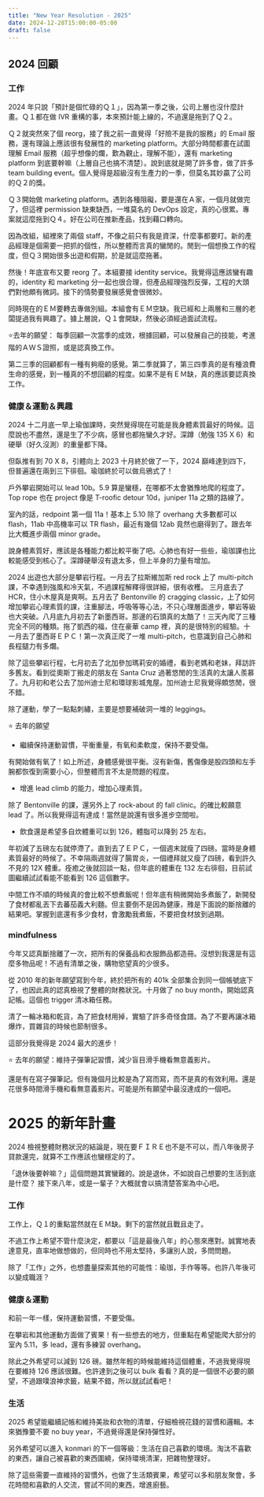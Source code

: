```yaml
---
title: "New Year Resolution - 2025"
date: 2024-12-28T15:00:00-05:00
draft: false
---
```



## 2024 回顧

### 工作
2024 年只說「預計是個忙碌的Ｑ１」，因為第一季之後，公司上層也沒什麼計畫。Ｑ１都在做 IVR 重構的事，本來預計能上線的，不過還是拖到了Ｑ２。

Ｑ２就突然來了個 reorg，接了我之前一直覺得「好險不是我的服務」的 Email 服務，還有理論上應該很有發展性的 marketing platform。大部分時間都畫在試圖理解 Email 服務（超乎想像的爛，歎為觀止，理解不能），還有 marketing platform 到底要幹嘛（上層自己也搞不清楚）。說到底就是開了許多會，做了許多 team building event。個人覺得是超級沒有生產力的一季，但莫名其妙贏了公司的Ｑ２的獎。

Ｑ３開始做 marketing platform。遇到各種阻礙，要是還在Ａ家，一個月就做完了，但這裡 permission 缺東缺西，一堆莫名的 DevOps 設定，真的心很累。專案就這麼拖到Ｑ４。好在公司在推新產品，找到藉口轉向。

因為改組，組裡來了兩個 staff，不像之前只有我是資深，什麼事都要盯。新的產品經理是個需要一把抓的個性，所以整體而言真的蠻閒的。閒到一個想換工作的程度，但Ｑ３開始很多出遊和假期，於是就這麼拖著。

然後！年底宣布又要 reorg 了。本組要接 identity service。我覺得這應該蠻有趣的，identity 和 marketing 分一起也很合理，但產品經理強烈反彈，工程的大頭們對他頗有微詞。接下的情勢要發展感覺會很微妙。

同時現在的ＥＭ要轉去專做別組。本組會有ＥＭ空缺。我已經和上兩層和三層的老闆提過我有興趣了。據上層說，Ｑ１會開缺，然後必須經過面試流程。

⭐去年的願望： 每季回顧一次當季的成效，根據回顧，可以發展自己的技能，考進階的ＡＷＳ證照，或是認真換工作。

第二三季的回顧都有一種有夠廢的感覺。第二季就算了，第三四季真的是有種浪費生命的感覺，到一種真的不想回顧的程度。如果不是有ＥＭ缺，真的應該要認真換工作。


### 健康＆運動＆興趣
2024 十二月底一早上瑜伽課時，突然覺得現在可能是我身體素質最好的時候。這麼說也不盡然，還是生了不少病，感冒也都拖蠻久才好。深蹲（勉強 135 X 6）和硬舉（好久沒測）的重量都下降。

但臥推有到 70 X 8，引體向上 2023 十月終於做了一下，2024 巔峰達到四下，但普遍還在兩到三下徘徊。瑜珈終於可以做烏鴉式了！

戶外攀岩開始可以 lead 10b。5.9 算是蠻穩，在哪都不太會猶豫地爬的程度了。Top rope 也在 project 像是 T-roofic detour 10d，juniper 11a 之類的路線了。

室內的話，redpoint 第一個 11a！基本上 5.10 除了 overhang 大多數都可以 flash，11ab 中高機率可以 TR flash，最近有幾個 12ab 竟然也磨得到了。跟去年比大概進步兩個 minor grade。

說身體素質好，應該是各種能力都比較平衡了吧。心肺也有好一些些，瑜珈課也比較能感受到核心了。深蹲硬舉沒有退太多，但上半身的力量有增加。

2024 出遊也大部分是攀岩行程。一月去了拉斯維加斯 red rock 上了 multi-pitch 課，不幸遇到強風和冷天氣，不過課程解釋得很詳細，很有收穫。 三月底去了 HCR，住小木屋真是爽啊。五月去了 Bentonville 的 cragging classic，上了如何增加攀岩心理素質的課，注重腳法，呼吸等等心法，不只心理層面進步，攀岩等級也大突破。八月底九月初去了新墨西哥。那邊的石頭真的太酷了！三天內爬了三種完全不同的種類。拖了凱西的福，住在豪華 camp 裡，真的是很特別的經驗。十一月去了墨西哥ＥＰＣ！第一次真正爬了一堆 multi-pitch，也意識到自己心肺和長程腿力有多爛。

除了這些攀岩行程，七月初去了北加參加瑪莉安的婚禮，看到老媽和老妹，拜訪許多舊友。看到從奧斯丁搬走的朋友在 Santa Cruz 過著悠閒的生活真的太讓人羨慕了。九月初和老公去了加州迪士尼和環球影城鬼屋。加州迪士尼我覺得頗悠閒，很不錯。

除了運動，學了一點點刺繡，主要是想要補破洞一堆的 leggings。

⭐ 去年的願望
* 繼續保持運動習慣，平衡重量，有氧和柔軟度，保持不要受傷。

有開始做有氧了！如上所述，身體感覺很平衡。沒有新傷，舊傷像是股四頭和左手腕都恢復到需要小心，但整體而言不太是問題的程度。

* 增進 lead climb 的能力，增加心理素質。

除了 Bentonville 的課，還另外上了 rock-about 的 fall clinic。的確比較願意 lead 了。所以我覺得這有達成！當然是說還有很多進步空間啦。

* 飲食還是希望多自炊體重可以到 126，體脂可以降到 25 左右。

年初減了五磅左右就停滯了。直到去了ＥＰＣ，一個週末就瘦了四磅。當時是身體素質最好的時候了。不幸隔兩週就得了腸胃炎，一個禮拜就又瘦了四磅，看到許久不見的 12X 體重。痊癒之後就回談一點，但年底的體重在 132 左右徘徊，目前試圖繼續試試看能不能看到 126 這個數字。

中間工作不順的時候真的會比較不想煮飯呢！但年底有稍微開始多煮飯了，新開發了食材都亂丟下去蕃茄義大利麵。但主要倒不是因為健康，雃是下面說的斷捨離的結果吧。掌握到底還有多少食材，會激勵我煮飯，不要把食材放到過期。

### mindfulness

今年又認真斷捨離了一次，把所有的保養品和衣服飾品都造冊。沒想到我還是有這麼多物品呢！不過有清單之後，購物慾望真的少很多。

從 2010 年的新年願望寫到今年，終於把所有的 401k 全部集合到同一個帳號底下了，也因此真的認真檢視了整體的財務狀況。十月做了 no buy month，開始認真記帳。這個也 trigger 清冰箱任務。

清了一輪冰箱和乾貨，為了把食材用掉，實驗了許多奇怪食譜。為了不要再讓冰箱爆炸，買雜貨的時候也節制很多。

這部分我覺得是 2024 最大的進步！

⭐ 去年的願望：維持子彈筆記習慣，減少盲目滑手機看無意義影片。

還是有在寫子彈筆記。但有幾個月比較是為了寫而寫，而不是真的有效利用。還是花很多時間滑手機和看無意義影片。可能是所有願望中最沒達成的一個吧。



# 2025 的新年計畫

2024 檢視整體財務狀況的結論是，現在要ＦＩＲＥ也不是不可以，而八年後房子貸款還完，就算不工作應該也蠻穩定的了。

「退休後要幹嘛？」這個問題其實蠻難的。說是退休，不如說自己想要的生活到底是什麼？
接下來八年，或是一輩子？大概就會以搞清楚答案為中心吧。

### 工作
工作上，Ｑ１的重點當然就在ＥＭ缺。剩下的當然就且戰且走了。

不過工作上希望不管什麼決定，都要以「這是最後八年」的心態來應對。誠實地表達意見，直率地做想做的，但同時也不用太堅持，多讓別人說，多問問題。

除了「工作」之外，也想盡量探索其他的可能性：瑜珈，手作等等。也許八年後可以變成職涯？

### 健康＆運動

和前一年一樣，保持運動習慣，不要受傷。

在攀岩和其他運動方面做了賓果！有一些想去的地方，但重點在希望能爬大部分的室內 5.11，多 lead，還有多練習 overhang。

除此之外希望可以減到 126 磅。雖然年輕的時候能維持這個體重，不過我覺得現在要維持 126 應該很難。也許達到之後可以 bulk 看看？真的是一個很不必要的願望，不過跟噗浪神求籤，結果不錯，所以就試試看吧！

### 生活

2025 希望能繼續記帳和維持美妝和衣物的清單，仔細檢視花錢的習慣和邏輯。本來猶豫要不要 no buy year，不過覺得還是保持彈性好。

另外希望可以進入 konmari 的下一個等級：生活在自己喜歡的環境。淘汰不喜歡的東西，讓自己被喜歡的東西圍繞，保持環境清潔，把雜物整理好。

除了這些需要一直維持的習慣外，也做了生活類賓果，希望可以多和朋友聚會，多花時間和喜歡的人交流，嘗試不同的東西，增進廚藝。



